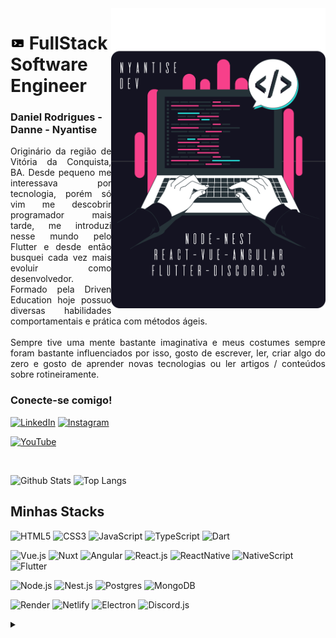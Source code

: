 <img align="right" alt="Developer vector created by storyset - www.freepik.com" height="480" src="https://raw.githubusercontent.com/Nyantise/Nyantise/main/assets/nyantise.svg">
<h1>
<img src="https://raw.githubusercontent.com/Nyantise/Nyantise/main/assets/dev_icon.png" width="23" height="20">
FullStack Software Engineer
</h1>
<h3>Daniel Rodrigues - Danne - Nyantise</h3>

<p align="justify">Originário da região de Vitória da Conquista, BA. Desde pequeno me interessava por tecnologia, porém só vim me descobrir programador mais tarde, me introduzi nesse mundo pelo Flutter e desde então busquei cada vez mais evoluir como desenvolvedor. Formado pela Driven Education hoje possuo diversas habilidades comportamentais e prática com métodos ágeis.
<br>
<br>
Sempre tive uma mente bastante imaginativa e meus costumes sempre foram bastante influenciados por isso, gosto de escrever, ler, criar algo do zero e gosto de aprender novas tecnologias ou ler artigos / conteúdos sobre rotineiramente.
</p>
<!--
[![Preview](https://img.shields.io/badge/Portfolio-000?style=for-the-badge&logo=github&logoColor=c41a7d)](https://elidianaandrade.github.io/)
[![GitHub Page](https://img.shields.io/badge/elidianaandrade.github.io-67136f?style=for-the-badge)](https://elidianaandrade.github.io/)
-->
<h3 align="left">Conecte-se comigo!</h3>

[![LinkedIn](https://img.shields.io/badge/-LinkedIn-141321?style=for-the-badge&logo=linkedin&logoColor=F7408A&color:FFF)](https://www.linkedin.com/in/nyantise/)
[![Instagram](https://img.shields.io/badge/-Instagram-141321?style=for-the-badge&logo=instagram&logoColor=F7408A&color:FFF)](https://www.instagram.com/nyantise/)

[![YouTube](https://img.shields.io/badge/-me_acompanhe_no_youtube-141321?style=for-the-badge&logo=youtube&logoColor=F7408A)](https://www.youtube.com/)

<br>

![Github Stats](https://github-readme-stats.vercel.app/api?username=Nyantise&count_private=true&show_icons=true&include_all_commits=true&theme=radical&border_radius=18)
![Top Langs](https://github-readme-stats.vercel.app/api/top-langs/?username=Nyantise&hide=TeX&layout=compact&theme=radical&border_radius=18)

## Minhas Stacks

![HTML5](https://img.shields.io/badge/-HTML5-%23E44D27?style=flat-square&logo=html5&logoColor=ffffff)
![CSS3](https://img.shields.io/badge/-CSS3-%231572B6?style=flat-square&logo=css3)
![JavaScript](https://img.shields.io/badge/-JavaScript-F7DF1C?style=flat-square&logo=javascript&logoColor=000000)
![TypeScript](https://img.shields.io/badge/-TypeScript-007ACC?style=flat-square&logo=typescript&logoColor=white)
![Dart](https://img.shields.io/badge/-Dart-2eb2ee?style=flat-square&logo=dart&logoColor=white)


![Vue.js](https://img.shields.io/badge/-Vue.js-3fb27f?style=flat-square&logo=vuedotjs&logoColor=white)
![Nuxt](https://img.shields.io/badge/-Nuxt.js-00be87?style=flat-square&logo=nuxtdotjs&logoColor=white)
![Angular](https://img.shields.io/badge/-Angular-dd0031?style=flat-square&logo=angular&logoColor=white)
![React.js](https://img.shields.io/badge/-React.js-5ed3f3?style=flat-square&logo=react&logoColor=black)
![ReactNative](https://img.shields.io/badge/-React_Native-5ed3f3?style=flat-square&logo=react&logoColor=black)
![NativeScript](https://img.shields.io/badge/-NativeScript-65adf1?style=flat-square&logo=nativescript&logoColor=white)
![Flutter](https://img.shields.io/badge/-Flutter-2eb2ee?style=flat-square&logo=flutter&logoColor=white)


![Node.js](https://img.shields.io/badge/-Node.js-43853d?style=flat-square&logo=nodedotjs&logoColor=white)
![Nest.js](https://img.shields.io/badge/-Nest.js-EA2845?style=flat-square&logo=nestjs&logoColor=white)
![Postgres](https://img.shields.io/badge/-PostgreSQL-31648c?style=flat-square&logo=postgresql&logoColor=white)
![MongoDB](https://img.shields.io/badge/-MongoDB-00d65c?style=flat-square&logo=mongodb&logoColor=white)

![Render](https://img.shields.io/badge/-Render-57e6bf?style=flat-square&logo=render&logoColor=black)
![Netlify](https://img.shields.io/badge/-Netlify-05b7b4?style=flat-square&logo=netlify&logoColor=white)
![Electron](https://img.shields.io/badge/-Electron-2a2c3a?style=flat-square&logo=electron&logoColor=white)
![Discord.js](https://img.shields.io/badge/-Discord.js-4e62f0?style=flat-square&logo=discord&logoColor=white)


<!-- forlater adition ## 𝗖𝘂𝗿𝗿𝗲𝗻𝘁𝗹𝘆 𝘄𝗼𝗿𝗸𝗶𝗻𝗴 𝗼𝗻

[![onetab.group](https://svg.bookmark.style/api?url=https://www.onetab.group&mode=light&style=horizontal)](https://onetab.group)
[![vue-command-palette](https://svg.bookmark.style/api?url=https://github.com/xiaoluoboding/vue-command-palette&mode=dark&style=horizontal)](https://github.com/xiaoluoboding/vue-command-palette)
[![vue-sonner](https://svg.bookmark.style/api?url=https://github.com/xiaoluoboding/vue-sonner&mode=light&style=horizontal)](https://github.com/xiaoluoboding/vue-sonner) -->

<details align="left">
  <summary></summary> 
 
  - Badges por <a href="https://shields.io/">shields.io</a><br>
  - GitHub Stats por <a href="https://github.com/anuraghazra/github-readme-stats">anuraghazra</a>
  - Ilustração por <a href="https://storyset.com/web">Storyset</a> e editado por mim
 
  <div align="right">Criado por <a href="https://github.com/Nyantise">Nyantise</a>,
  inspirado pelo README da <a href="https://github.com/elidianaandrade">EA</a>
  </div>

</details>